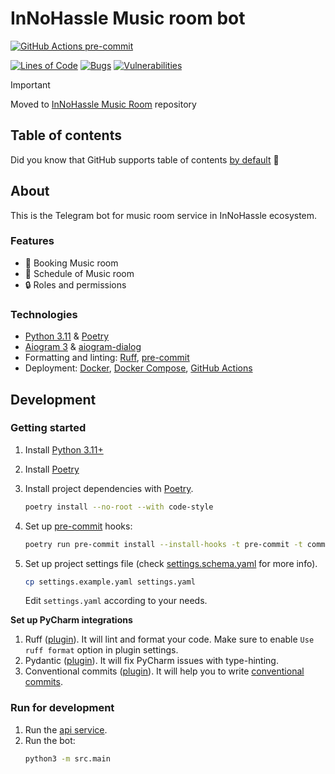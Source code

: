 # InNoHassle Music room bot

[![GitHub Actions pre-commit](https://img.shields.io/github/actions/workflow/status/one-zero-eight/InNoHassle-MusicRoomBot/pre-commit.yaml?label=pre-commit)](https://github.com/one-zero-eight/InNoHassle-MusicRoomBot/actions)

[![Lines of Code](https://sonarcloud.io/api/project_badges/measure?project=one-zero-eight_InNoHassle-MusicRoomBot&metric=ncloc)](https://sonarcloud.io/summary/new_code?id=one-zero-eight_InNoHassle-MusicRoomBot)
[![Bugs](https://sonarcloud.io/api/project_badges/measure?project=one-zero-eight_InNoHassle-MusicRoomBot&metric=bugs)](https://sonarcloud.io/summary/new_code?id=one-zero-eight_InNoHassle-MusicRoomBot)
[![Vulnerabilities](https://sonarcloud.io/api/project_badges/measure?project=one-zero-eight_InNoHassle-MusicRoomBot&metric=vulnerabilities)](https://sonarcloud.io/summary/new_code?id=one-zero-eight_InNoHassle-MusicRoomBot)


> [!IMPORTANT]
> Moved to [InNoHassle Music Room](https://github.com/one-zero-eight/music-room) repository

## Table of contents

Did you know that GitHub supports table of
contents [by default](https://github.blog/changelog/2021-04-13-table-of-contents-support-in-markdown-files/) 🤔

## About

This is the Telegram bot for music room service in InNoHassle ecosystem.

### Features

- 🎵 Booking Music room
- 📅 Schedule of Music room
- 🔒 Roles and permissions

### Technologies

- [Python 3.11](https://www.python.org/downloads/release/python-3117/) & [Poetry](https://python-poetry.org/docs/)
- [Aiogram 3](https://docs.aiogram.dev/en/latest/) & [aiogram-dialog](https://aiogram-dialog.readthedocs.io/)
- Formatting and linting: [Ruff](https://docs.astral.sh/ruff/), [pre-commit](https://pre-commit.com/)
- Deployment: [Docker](https://www.docker.com/), [Docker Compose](https://docs.docker.com/compose/),
  [GitHub Actions](https://github.com/features/actions)

## Development

### Getting started

1. Install [Python 3.11+](https://www.python.org/downloads/release/python-3117/)
2. Install [Poetry](https://python-poetry.org/docs/)
3. Install project dependencies with [Poetry](https://python-poetry.org/docs/cli/#options-2).
   ```bash
   poetry install --no-root --with code-style
   ```
4. Set up [pre-commit](https://pre-commit.com/) hooks:

   ```bash
   poetry run pre-commit install --install-hooks -t pre-commit -t commit-msg
   ```
5. Set up project settings file (check [settings.schema.yaml](settings.schema.yaml) for more info).
   ```bash
   cp settings.example.yaml settings.yaml
   ```
   Edit `settings.yaml` according to your needs.

**Set up PyCharm integrations**

1. Ruff ([plugin](https://plugins.jetbrains.com/plugin/20574-ruff)).
   It will lint and format your code.
   Make sure to enable `Use ruff format` option in plugin settings.
2. Pydantic ([plugin](https://plugins.jetbrains.com/plugin/12861-pydantic)).
   It will fix PyCharm issues with
   type-hinting.
3. Conventional commits ([plugin](https://plugins.jetbrains.com/plugin/13389-conventional-commit)).
   It will help you
   to write [conventional commits](https://www.conventionalcommits.org/en/v1.0.0/).

### Run for development

1. Run the [api service](https://github.com/one-zero-eight/InNoHassle-MusicRoom).
2. Run the bot:
   ```bash
   python3 -m src.main
   ```
